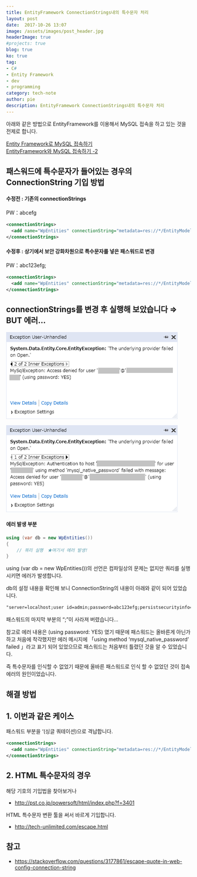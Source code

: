 ```yaml
---
title: EntityFramework ConnectionStrings내의 특수문자 처리
layout: post
date:  2017-10-26 13:07
image: /assets/images/post_header.jpg
headerImage: true
#projects: true
blog: true
ko: true
tag:
- C#
- Entity Framework
- dev
- programming
category: tech-note
author: pie
description: EntityFramework ConnectionStrings내의 특수문자 처리
---
```


아래와 같은 방법으로 EntityFramework를 이용해서 MySQL 접속을 하고 있는 것을 전제로 합니다.

[Entity Framework로 MySQL 접속하기](/entry/blog/0033/)<br/>
[EntityFramework와 MySQL 접속하기 -2](/entry/blog/0045/)


## 패스워드에 특수문자가 들어있는 경우의 ConnectionString 기입 방법

#### 수정전 : 기존의 connectionStrings
PW：abcefg
```xml
<connectionStrings>
  <add name="WpEntities" connectionString="metadata=res://*/EntityModels.WpModel.csdl|res://*/EntityModels.WpModel.ssdl|res://*/EntityModels.WpModel.msl;provider=MySql.Data.MySqlClient;provider connection string=&quot;server=localhost;user id=admin;password=abcefg;persistsecurityinfo=True;port=3306;database=wp01&quot;" providerName="System.Data.EntityClient" />
</connectionStrings>
```


#### 수정후 : 상기에서 보안 강화차원으로 특수문자를 넣은 패스워드로 변경
PW：abc123efg;

```xml
<connectionStrings>
  <add name="WpEntities" connectionString="metadata=res://*/EntityModels.WpModel.csdl|res://*/EntityModels.WpModel.ssdl|res://*/EntityModels.WpModel.msl;provider=MySql.Data.MySqlClient;provider connection string=&quot;server=localhost;user id=admin;password=abc123efg;;persistsecurityinfo=True;port=3306;database=wp01&quot;" providerName="System.Data.EntityClient" />
</connectionStrings>
```

## connectionStrings를 변경 후 실행해 보았습니다 ⇒ BUT 에러...

![0046-1.png](/assets/images/post/0046-1.png)

![0046-2.png](/assets/images/post/0046-2.png)


#### 에러 발생 부분
```cs
using (var db = new WpEntities())
{
	// 쿼리 실행　★여기서 에러 발생!
}
```

using (var db = new WpEntities())의 선언은 컴파일상의 문제는 없지만 쿼리를 실행 시키면 에러가 발생합니다.

db의 설정 내용을 확인해 보니 ConnectionString의 내용이 아래와 같이 되어 있었습니다.

```xml
"server=localhost;user id=admin;password=abc123efg;persistsecurityinfo=True;port=3306;database=wp01"
```

패스워드의 마지막 부분의 “;”이 사라져 버렸습니다…

참고로 에러 내용은 (using password: YES) 였기 때문에 패스워드는 올바른게 아닌가 하고 처음에 착각했지만 에러 메시지에 「using method ‘mysql_native_password’ failed 」라고 표기 되어 있었으므로 패스워드는 처음부터 틀렸던 것을 알 수 있었습니다.

즉 특수문자를 인식할 수 없었기 때문에 올바른 패스워드로 인식 할 수 없었던 것이 접속 에러의 원인이었습니다.

## 해결 방법

## 1. 이번과 같은 케이스

패스워드 부분을 ‘(싱글 쿼테이션)으로 격납합니다.

```xml
<connectionStrings>
  <add name="WpEntities" connectionString="metadata=res://*/EntityModels.WpModel.csdl|res://*/EntityModels.WpModel.ssdl|res://*/EntityModels.WpModel.msl;provider=MySql.Data.MySqlClient;provider connection string=&quot;server=localhost;user id=admin;password='abc123efg;';persistsecurityinfo=True;port=3306;database=wp01&quot;" providerName="System.Data.EntityClient" />
</connectionStrings>
```


## 2. HTML 특수문자의 경우

해당 기호의 기입법을 찾아보거나

- http://pst.co.jp/powersoft/html/index.php?f=3401

HTML 특수문자 변환 툴을 써서 바르게 기입합니다.

- http://tech-unlimited.com/escape.html


## 참고

- https://stackoverflow.com/questions/3177861/escape-quote-in-web-config-connection-string


